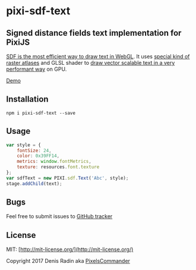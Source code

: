pixi-sdf-text
=============

Signed distance fields text implementation for PixiJS
-----------------------------------------------------

<a href="https://www.mapbox.com/blog/text-signed-distance-fields/">SDF is the most efficient way to draw text in WebGL</a>.
        It uses <a href="http://pixelscommander.com/polygon/pixi-sdf-text/demo/assets/OpenSans-Regular.png">special kind of raster atlases</a> and GLSL shader to <a href="http://wdobbie.com/pdf/">draw vector scalable text in a very performant way</a> on GPU.</p>

[Demo](http://pixelscommander.com/polygon/pixi-sdf-text/demo/)

Installation
------------

`npm i pixi-sdf-text --save`

Usage
-----

```javascript
var style = {
	fontSize: 24,
	color: 0x39FF14,
	metrics: window.fontMetrics,
	texture: resources.font.texture
};
var sdfText = new PIXI.sdf.Text('Abc', style);
stage.addChild(text);
```

Bugs
----
Feel free to submit issues to [GitHub tracker](https://github.com/PixelsCommander/pixi-sdf-text/issues)

License
-------
MIT: [http://mit-license.org/](http://mit-license.org/)

Copyright 2017 Denis Radin aka [PixelsCommander](http://pixelscommander.com)